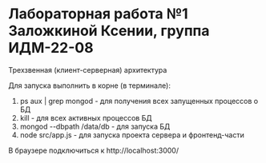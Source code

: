 # Лабораторная работа №1 Заложкиной Ксении, группа ИДМ-22-08

Трехзвенная (клиент-серверная) архитектура

Для запуска выполнить в корне (в терминале):
1) ps aux | grep mongod - для получения всех запущенных процессов о БД
2) kill <PID> - для всех активных процессов БД
3) mongod --dbpath /data/db - для запуска БД
4) node src/app.js - для запуска проекта сервера и фронтенд-части

В браузере подключиться к http://localhost:3000/

